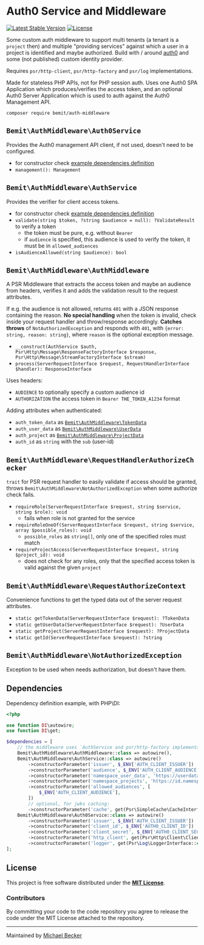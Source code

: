 # Auth0 Service and Middleware

[![Latest Stable Version](http://poser.pugx.org/bemit/auth-middleware/v)](https://packagist.org/packages/bemit/auth-middleware) [![License](http://poser.pugx.org/bemit/auth-middleware/license)](https://packagist.org/packages/bemit/auth-middleware)

Some custom auth middleware to support multi tenants (a tenant is a `project` then) and multiple "providing services" against which a user in a project is identified and maybe authorized. Build with / around [auth0](https://auth0.com) and some (not published) custom identity provider.

Requires `psr/http-client`, `psr/http-factory` and `psr/log` implementations.

Made for stateless PHP APIs, not for PHP session auth. Uses one Auth0 SPA Application which produces/verifies the access token, and an optional Auth0 Server Application which is used to auth against the Auth0 Management API.

```shell
composer require bemit/auth-middleware
```

## `Bemit\AuthMiddleware\Auth0Service`

Provides the Auth0 management API client, if not used, doesn't need to be configured.

- for constructor check [example dependencies definition](#dependencies)
- `management(): Management`

## `Bemit\AuthMiddleware\AuthService`

Provides the verifier for client access tokens.

- for constructor check [example dependencies definition](#dependencies)
- `validate(string $token, ?string $audience = null): ?ValidateResult` to verify a token
    - the token must be pure, e.g. without `Bearer `
    - if `audience` is specified, this audience is used to verify the token, it must be in `allowed_audiences`
- `isAudienceAllowed(string $audience): bool`

## `Bemit\AuthMiddleware\AuthMiddleware`

A PSR Middleware that extracts the access token and maybe an audience from headers, verifies it and adds the validation result to the request attributes.

If e.g. the audience is not allowed, returns `401` with a JSON response containing the reason. **No special handling** when the token is invalid, check inside your request handler and throw/response accordingly. **Catches throws** of `NotAuthorizedException` and responds with `401`, with `{error: string, reason: string}`, where `reason` is the optional exception message.

- `__construct(AuthService $auth, Psr\Http\Message\ResponseFactoryInterface $response, Psr\Http\Message\StreamFactoryInterface $stream)`
- `process(ServerRequestInterface $request, RequestHandlerInterface $handler): ResponseInterface`

Uses headers:

- `AUDIENCE` to optionally specify a custom audience id
- `AUTHORIZATION` the access token in `Bearer THE_TOKEN_A1234` format

Adding attributes when authenticated:

- `auth_token_data` as [`Bemit\AuthMiddleware\TokenData`](https://github.com/bemit/auth-middleware/blob/master/src/ValidateResult/TokenData.php)
- `auth_user_data` as [`Bemit\AuthMiddleware\UserData`](https://github.com/bemit/auth-middleware/blob/master/src/ValidateResult/UserData.php)
- `auth_project` as [`Bemit\AuthMiddleware\ProjectData`](https://github.com/bemit/auth-middleware/blob/master/src/ValidateResult/ProjectsData.php)
- `auth_id` as `string` with the `sub` (user-id)

## `Bemit\AuthMiddleware\RequestHandlerAuthorizeChecker`

`trait` for PSR request handler to easily validate if access should be granted, throws `Bemit\AuthMiddleware\NotAuthorizedException` when some authorize check fails.

- `requireRole(ServerRequestInterface $request, string $service, string $role): void`
    - fails when role is not granted for the service
- `requireRoleOneOf(ServerRequestInterface $request, string $service, array $possible_roles): void`
    - `possible_roles` as `string[]`, only one of the specified roles must match
- `requireProjectAccess(ServerRequestInterface $request, string $project_id): void`
    - does not check for any roles, only that the specified access token is valid against the given `project`

## `Bemit\AuthMiddleware\RequestAuthorizeContext`

Convenience functions to get the typed data out of the server request attributes.

- `static getTokenData(ServerRequestInterface $request): ?TokenData`
- `static getUserData(ServerRequestInterface $request): ?UserData`
- `static getProject(ServerRequestInterface $request): ?ProjectData`
- `static getId(ServerRequestInterface $request): ?string`

## `Bemit\AuthMiddleware\NotAuthorizedException`

Exception to be used when needs authorization, but doesn't have them.

## Dependencies

Dependency definition example, with PHP\DI:

```php
<?php

use function DI\autowire;
use function DI\get;

$dependencies = [
    // the middleware uses `AuthService and psr/http-factory implementation for responses
    Bemit\AuthMiddleware\AuthMiddleware::class => autowire(),
    Bemit\AuthMiddleware\AuthService::class => autowire()
        ->constructorParameter('issuer', $_ENV['AUTH_CLIENT_ISSUER'])
        ->constructorParameter('audience', $_ENV['AUTH_CLIENT_AUDIENCE'])
        ->constructorParameter('namespace_user_data', 'https://userdata')
        ->constructorParameter('namespace_projects', 'https://id.namespace')
        ->constructorParameter('allowed_audiences', [
            $_ENV['AUTH_CLIENT_AUDIENCE'],
        ])
        // optional, for jwks caching:
        ->constructorParameter('cache', get(Psr\SimpleCache\CacheInterface::class)),
    Bemit\AuthMiddleware\Auth0Service::class => autowire()
        ->constructorParameter('issuer', $_ENV['AUTH_CLIENT_ISSUER'])
        ->constructorParameter('client_id', $_ENV['AUTH0_CLIENT_ID'])
        ->constructorParameter('client_secret', $_ENV['AUTH0_CLIENT_SECRET'])
        ->constructorParameter('http_client', get(Psr\Http\Client\ClientInterface::class))
        ->constructorParameter('logger', get(Psr\Log\LoggerInterface::class)),
];
```

## License

This project is free software distributed under the [**MIT License**](LICENSE).

### Contributors

By committing your code to the code repository you agree to release the code under the MIT License attached to the repository.

***

Maintained by [Michael Becker](https://mlbr.xyz)
